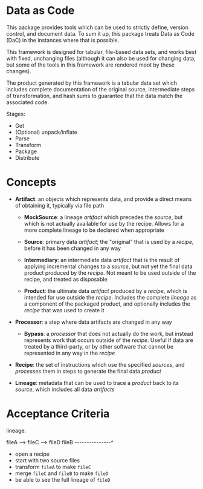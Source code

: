 # Data as Code

This package provides tools which can be used to strictly define, version control,
and document data. To sum it up, this package treats Data as Code (DaC) in the
instances where that is possible.

This framework is designed for tabular, file-based data sets, and works best with
fixed, unchanging files (although it can also be used for changing data, but some
of the tools in this framework are rendered moot by these changes).

The product generated by this framework is a tabular data set which includes
complete documentation of the original source, intermediate steps of transformation,
and hash sums to guarantee that the data match the associated code.


Stages:
 - Get
 - (Optional) unpack/inflate
 - Parse
 - Transform
 - Package
 - Distribute


# Concepts

 - **Artifact**: an objects which represents data, and provide a direct means of
    obtaining it, typically via file path

     - **MockSource**: a lineage *artifact* which precedes the *source*, but
        which is not actually available for use by the recipe. Allows for a more
        complete lineage to be declared when appropriate

     - **Source**: primary data *artifact*; the "original" that is used by a
        *recipe*, before it has been changed in any way
     
     - **Intermediary**: an intermediate data *artifact* that is the result of
        applying incremental changes to a *source*, but not yet the final data
        product produced by the *recipe*. Not meant to be used outside of the
        recipe, and treated as disposable
     
     - **Product**: the ultimate data *artifact* produced by a *recipe*, which is
        intended for use outside the *recipe*. Includes the complete *lineage*
        as a component of the packaged product, and optionally includes the
        *recipe* that was used to create it 

 - **Processor**: a step where data artifacts are changed in any way
 
    - **Bypass**: a *processor* that does not actually do the work, but instead
        represents work that occurs outside of the *recipe*. Useful if data are
        treated by a third-party, or by other software that cannot be
        represented in any way in the *recipe*

 - **Recipe**: the set of instructions which use the specified *sources*, and
    *processes* them in steps to generate the final data *product*
 
 - **Lineage**: metadata that can be used to trace a *product* back to its
    *source*, which includes all data *artifacts*


# Acceptance Criteria

lineage: 
 
 fileA --> fileC --> fileD
 fileB ---------------^

 - open a recipe
 - start with two source files
 - transform `fileA` to make `fileC`
 - merge `fileC` and `fileB` to make `fileD`
 - be able to see the full lineage of `fileD`
